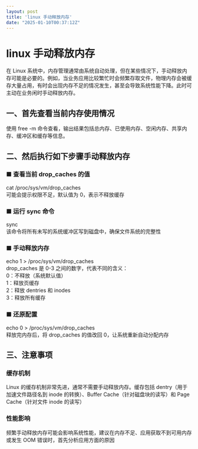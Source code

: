 ```yaml
---
layout: post
title: 'linux 手动释放内存'
date: "2025-01-10T00:37:12Z"
---
```

linux 手动释放内存
============

在 Linux 系统中，内存管理通常由系统自动处理，但在某些情况下，手动释放内存可能是必要的。例如，当业务应用比较繁忙时会频繁存取文件，物理内存会被缓存大量占用，有时会出现内存不足的情况发生，甚至会导致系统性能下降。此时可主动在业务闲时手动释放内存。

一、首先查看当前内存使用情况
--------------

使用 free -m 命令查看，输出结果包括总内存、已使用内存、空闲内存、共享内存、缓冲区和缓存等信息。

二、然后执行如下步骤手动释放内存
----------------

### ■ 查看当前 drop\_caches 的值

cat /proc/sys/vm/drop\_caches  
可能会提示权限不足，默认值为 0，表示不释放缓存

### ■ 运行 sync 命令

sync  
该命令将所有未写的系统缓冲区写到磁盘中，确保文件系统的完整性

### ■ 手动释放内存

echo 1 > /proc/sys/vm/drop\_caches  
drop\_caches 是 0-3 之间的数字，代表不同的含义：  
0：不释放（系统默认值）  
1：释放页缓存  
2：释放 dentries 和 inodes  
3：释放所有缓存

### ■ 还原配置

echo 0 > /proc/sys/vm/drop\_caches  
释放完内存后，将 drop\_caches 的值改回 0，让系统重新自动分配内存

三、注意事项
------

### 缓存机制

Linux 的缓存机制非常先进，通常不需要手动释放内存。缓存包括 dentry（用于加速文件路径名到 inode 的转换）、Buffer Cache（针对磁盘块的读写）和 Page Cache（针对文件 inode 的读写）

### 性能影响

频繁手动释放内存可能会影响系统性能，建议在内存不足、应用获取不到可用内存或发生 OOM 错误时，首先分析应用方面的原因